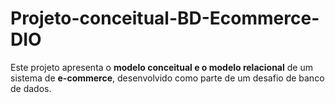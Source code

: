 # Projeto-conceitual-BD-Ecommerce-DIO
Este projeto apresenta o **modelo conceitual e o modelo relacional** de um sistema de **e-commerce**, desenvolvido como parte de um desafio de banco de dados.   
